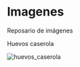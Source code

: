 # Imagenes
Reposario de imágenes

Huevos caserola

![huevos_caserola](https://github.com/user-attachments/assets/649f1cc2-9811-42a9-9fce-990fd2e70d09)
